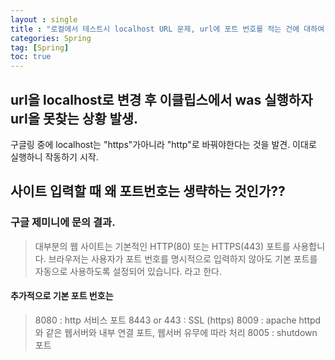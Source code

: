 ```yaml
---
layout : single
title : "로컬에서 테스트시 localhost URL 문제, url에 포트 번호를 적는 건에 대하여"
categories: Spring
tag: [Spring]
toc: true
---
```

##  url을 localhost로 변경 후 이클립스에서 was 실행하자 url을 못찾는 상황 발생. 

구글링 중에 localhost는 "https"가아니라 "http"로 바꿔야한다는 것을 발견. 이대로 실행하니 작동하기 시작.


## 사이트 입력할 때 왜 포트번호는 생략하는 것인가??
### 구글 제미니에 문의 결과.
>대부분의 웹 사이트는 기본적인 HTTP(80) 또는 HTTPS(443) 포트를 사용합니다. 브라우저는 사용자가 포트 번호를 명시적으로 입력하지 않아도 기본 포트를 자동으로 사용하도록 설정되어 있습니다.
라고 한다. 

#### 추가적으로 기본 포트 번호는
> 8080 : http 서비스 포트
> 8443 or 443 : SSL (https)
> 8009 : apache httpd와 같은 웹서버와 내부 연결 포트, 웹서버 유무에 따라 처리
> 8005 : shutdown 포트
